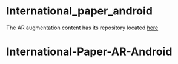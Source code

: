 # International_paper_android

The AR augmentation content has its repository located [here](https://github.com/TrekkDesign/International_paper_AR)
# International-Paper-AR-Android
